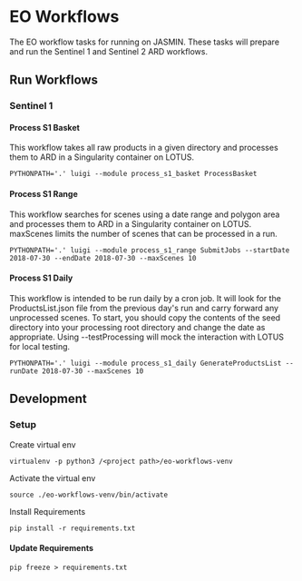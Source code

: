 # EO Workflows
The EO workflow tasks for running on JASMIN. These tasks will prepare and run the Sentinel 1 and Sentinel 2 ARD workflows.

## Run Workflows

### Sentinel 1

#### Process S1 Basket
This workflow takes all raw products in a given directory and processes them to ARD in a Singularity container on LOTUS.
```
PYTHONPATH='.' luigi --module process_s1_basket ProcessBasket
```

#### Process S1 Range
This workflow searches for scenes using a date range and polygon area and processes them to ARD in a Singularity container on LOTUS. maxScenes limits the number of scenes that can be processed in a run.
```
PYTHONPATH='.' luigi --module process_s1_range SubmitJobs --startDate 2018-07-30 --endDate 2018-07-30 --maxScenes 10
```

#### Process S1 Daily
This workflow is intended to be run daily by a cron job. It will look for the ProductsList.json file from the previous day's run and carry forward any unprocessed scenes. To start, you should copy the contents of the seed directory into your processing root directory and change the date as appropriate. Using --testProcessing will mock the interaction with LOTUS for local testing.
```
PYTHONPATH='.' luigi --module process_s1_daily GenerateProductsList --runDate 2018-07-30 --maxScenes 10
```


## Development
### Setup
Create virtual env
```
virtualenv -p python3 /<project path>/eo-workflows-venv
```
Activate the virtual env
```
source ./eo-workflows-venv/bin/activate
```
Install Requirements
```
pip install -r requirements.txt
```

#### Update Requirements
```
pip freeze > requirements.txt
```